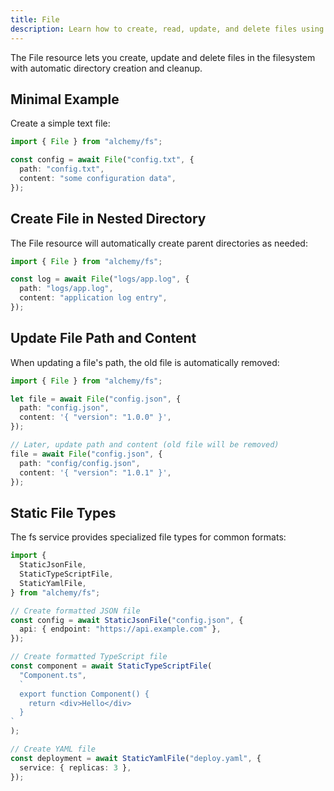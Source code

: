 ```yaml
---
title: File
description: Learn how to create, read, update, and delete files using Alchemy's FS (File System) provider in your projects.
---
```


The File resource lets you create, update and delete files in the filesystem with automatic directory creation and cleanup.

## Minimal Example

Create a simple text file:

```ts
import { File } from "alchemy/fs";

const config = await File("config.txt", {
  path: "config.txt",
  content: "some configuration data",
});
```

## Create File in Nested Directory

The File resource will automatically create parent directories as needed:

```ts
import { File } from "alchemy/fs";

const log = await File("logs/app.log", {
  path: "logs/app.log",
  content: "application log entry",
});
```

## Update File Path and Content

When updating a file's path, the old file is automatically removed:

```ts
import { File } from "alchemy/fs";

let file = await File("config.json", {
  path: "config.json",
  content: '{ "version": "1.0.0" }',
});

// Later, update path and content (old file will be removed)
file = await File("config.json", {
  path: "config/config.json",
  content: '{ "version": "1.0.1" }',
});
```

## Static File Types

The fs service provides specialized file types for common formats:

```ts
import {
  StaticJsonFile,
  StaticTypeScriptFile,
  StaticYamlFile,
} from "alchemy/fs";

// Create formatted JSON file
const config = await StaticJsonFile("config.json", {
  api: { endpoint: "https://api.example.com" },
});

// Create formatted TypeScript file
const component = await StaticTypeScriptFile(
  "Component.ts",
  `
  export function Component() {
    return <div>Hello</div>
  }
`
);

// Create YAML file
const deployment = await StaticYamlFile("deploy.yaml", {
  service: { replicas: 3 },
});
```
